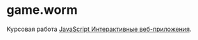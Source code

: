 # game.worm
Курсовая работа <a href="http://geekbrains.ru/courses/6">JavaScript Интерактивные веб-приложения</a>.
